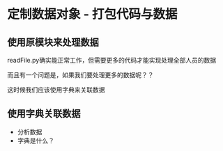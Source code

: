 # 定制数据对象 - 打包代码与数据

## 使用原模块来处理数据

readFile.py确实能正常工作，但需要更多的代码才能实现处理全部人员的数据  

而且有一个问题是，如果我们要处理更多的数据呢？？

这时候我们应该使用字典来关联数据

## 使用字典关联数据

+ 分析数据
+ 字典是什么？
